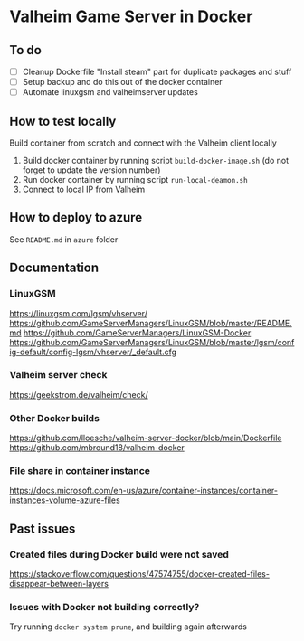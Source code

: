 # Valheim Game Server in Docker

## To do

- [ ] Cleanup Dockerfile "Install steam" part for duplicate packages and stuff
- [ ] Setup backup and do this out of the docker container
- [ ] Automate linuxgsm and valheimserver updates

## How to test locally

Build container from scratch and connect with the Valheim client locally

1. Build docker container by running script `build-docker-image.sh` (do not forget to update the version number)
2. Run docker container by running script  `run-local-deamon.sh`
3. Connect to local IP from Valheim

## How to deploy to azure

See `README.md` in `azure` folder

## Documentation

### LinuxGSM

https://linuxgsm.com/lgsm/vhserver/
https://github.com/GameServerManagers/LinuxGSM/blob/master/README.md
https://github.com/GameServerManagers/LinuxGSM-Docker
https://github.com/GameServerManagers/LinuxGSM/blob/master/lgsm/config-default/config-lgsm/vhserver/_default.cfg

### Valheim server check
https://geekstrom.de/valheim/check/

### Other Docker builds

https://github.com/lloesche/valheim-server-docker/blob/main/Dockerfile
https://github.com/mbround18/valheim-docker

### File share in container instance

https://docs.microsoft.com/en-us/azure/container-instances/container-instances-volume-azure-files

## Past issues

### Created files during Docker build were not saved

https://stackoverflow.com/questions/47574755/docker-created-files-disappear-between-layers

### Issues with Docker not building correctly?

Try running `docker system prune`, and building again afterwards
